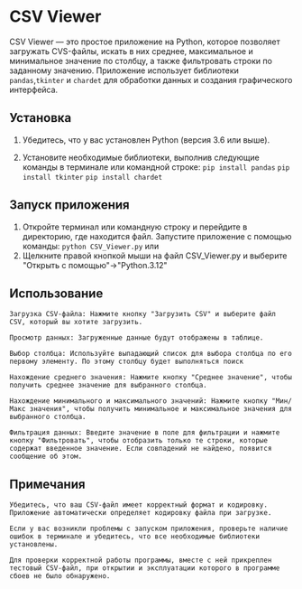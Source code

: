 # CSV Viewer

CSV Viewer — это простое приложение на Python, которое позволяет загружать CVS-файлы, искать в них среднее, максимальное и минимальное значение по столбцу, а также фильтровать строки по заданному значению. 
Приложение использует библиотеки `pandas`,`tkinter` и `chardet` для обработки данных и создания графического интерфейса.

## Установка

1. Убедитесь, что у вас установлен Python (версия 3.6 или выше).

2. Установите необходимые библиотеки, выполнив следующие команды в терминале или командной строке:
   `pip install pandas` 
   `pip install tkinter`
   `pip install chardet`

## Запуск приложения

1.  Откройте терминал или командную строку и перейдите в директорию, где находится файл.
    Запустите приложение с помощью команды: `python CSV_Viewer.py`
или
2.  Щелкните правой кнопкой мыши на файл CSV_Viewer.py и выберите "Открыть с помощью"->"Python.3.12"

## Использование
    Загрузка CSV-файла: Нажмите кнопку "Загрузить CSV" и выберите файл CSV, который вы хотите загрузить.

    Просмотр данных: Загруженные данные будут отображены в таблице.

    Выбор столбца: Используйте выпадающий список для выбора столбца по его первому элементу. По этому столбцу будет выполняться поиск

    Нахождение среднего значения: Нажмите кнопку "Среднее значение", чтобы получить среднее значение для выбранного столбца.

    Нахождение минимального и максимального значений: Нажмите кнопку "Мин/Макс значения", чтобы получить минимальное и максимальное значения для выбранного столбца.

    Фильтрация данных: Введите значение в поле для фильтрации и нажмите кнопку "Фильтровать", чтобы отобразить только те строки, которые содержат введенное значение. Если совпадений не найдено, появится сообщение об этом.

## Примечания

    Убедитесь, что ваш CSV-файл имеет корректный формат и кодировку. Приложение автоматически определяет кодировку файла при загрузке.

    Если у вас возникли проблемы с запуском приложения, проверьте наличие ошибок в терминале и убедитесь, что все необходимые библиотеки установлены.

    Для проверки корректной работы программы, вместе с ней прикреплен тестовый CSV-файл, при открытии и эксплуатации которого в программе сбоев не было обнаружено.
